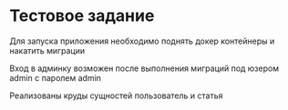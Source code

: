 <h1>Тестовое задание</h1>
<p>Для запуска приложения необходимо поднять докер контейнеры и накатить миграции</p>
<p>Вход в админку возможен после выполнения миграций под юзером admin с паролем admin</p>
<p>Реализованы круды сущностей пользователь и статья</p>

